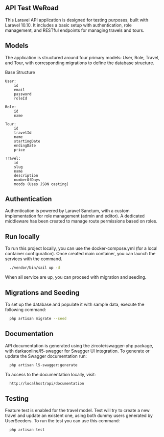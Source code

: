 
## API Test WeRoad

This Laravel API application is designed for testing purposes, built with Laravel 10.10. It includes a basic setup with authentication, role management, and RESTful endpoints for managing travels and tours.
## Models

The application is structured around four primary models: User, Role, Travel, and Tour, with corresponding migrations to define the database structure.

Base Structure
    
    User:
        id
        email
        password
        roleId

    Role:
        id
        name

    Tour:
        id
        travelId
        name
        startingDate
        endingDate
        price

    Travel:
        id
        slug
        name
        description
        numberOfDays
        moods (Uses JSON casting)
## Authentication

Authentication is powered by Laravel Sanctum, with a custom implementation for role management (admin and editor). A dedicated middleware has been created to manage route permissions based on roles.
## Run locally

To run this project locally, you can use the docker-compose.yml (for a local container configuration). Once created main container, you can launch the services with the command.

```bash
  ./vendor/bin/sail up -d
```

When all service are up, you can proceed with migration and seeding.
## Migrations and Seeding

To set up the database and populate it with sample data, execute the following command:

```bash
  php artisan migrate --seed
```

## Documentation

API documentation is generated using the zircote/swagger-php package, with darkaonline/l5-swagger for Swagger UI integration. To generate or update the Swagger documentation run:

```bash
  php artisan l5-swagger:generate
```

To access to the documentation locally, visit:

```bash
  http://localhost/api/documentation
```

## Testing

Feature test is enabled for the travel model. Test will try to create a new travel and update an existent one, using both dummy users generated by UserSeeders. To run the test you can use this command:

```bash
  php artisan test
```